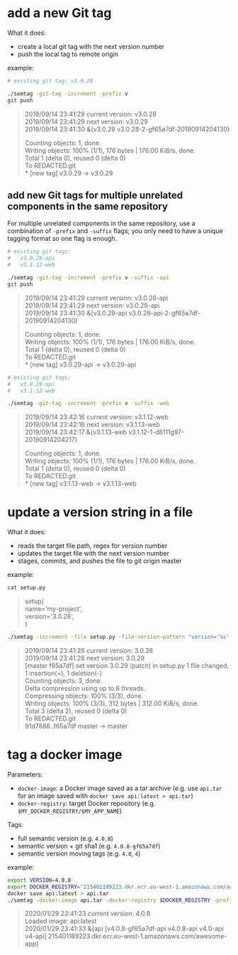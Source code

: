 # add a new Git tag
What it does:
- create a local git tag with the next version number
- push the local tag to remote origin


example:
```bash
# existing git tag: v3.0.28

./semtag -git-tag -increment -prefix v
git push
```
> 2019/09/14 23:41:29 current version: v3.0.28
<br>2019/09/14 23:41:29 next version: v3.0.29
<br>2019/09/14 23:41:30 &{v3.0.29 v3.0.28-2-gf65a7df-20190914204130}
>
> Counting objects: 1, done.
<br>Writing objects: 100% (1/1), 176 bytes | 176.00 KiB/s, done.
<br>Total 1 (delta 0), reused 0 (delta 0)
<br>To REDACTED.git
<br> * [new tag]         v3.0.29 -> v3.0.29


## add new Git tags for multiple unrelated components in the same repository
For multiple unrelated components in the same repository, use a combination of `-prefix` and `-suffix` flags; you only need to have a unique tagging format so one flag is enough.
```bash
# existing git tags:
#   v3.0.28-api
#   v3.1.12-web

./semtag -git-tag -increment -prefix v -suffix -api
git push
```
> 2019/09/14 23:41:29 current version: v3.0.28-api
<br>2019/09/14 23:41:29 next version: v3.0.29-api
<br>2019/09/14 23:41:30 &{v3.0.29-api v3.0.28-api-2-gf65a7df-20190914204130}
>
> Counting objects: 1, done.
<br>Writing objects: 100% (1/1), 176 bytes | 176.00 KiB/s, done.
<br>Total 1 (delta 0), reused 0 (delta 0)
<br>To REDACTED.git
<br> * [new tag]         v3.0.29-api -> v3.0.29-api
```bash
# existing git tags:
#   v3.0.29-api
#   v3.1.12-web

./semtag -git-tag -increment -prefix v -suffix -web
```
> 2019/09/14 23:42:16 current version: v3.1.12-web
<br>2019/09/14 23:42:16 next version: v3.1.13-web
<br>2019/09/14 23:42:17 &{v3.1.13-web v3.1.12-1-d8111g97-20190914204217}
>
> Counting objects: 1, done.
<br>Writing objects: 100% (1/1), 176 bytes | 176.00 KiB/s, done.
<br>Total 1 (delta 0), reused 0 (delta 0)
<br>To REDACTED.git
<br> * [new tag]         v3.1.13-web -> v3.1.13-web



# update a version string in a file
What it does:
- reads the target file path, regex for version number
- updates the target file with the next version number
- stages, commits, and pushes the file to git origin master

example:
```bash
cat setup.py
```
> setup(
<br>    name='my-project',
<br>    version='3.0.28',
<br>  )

```bash
./semtag -increment -file setup.py -file-version-pattern "version='%s',"
```
> 2019/09/14 23:41:26 current version: 3.0.28
<br>2019/09/14 23:41:26 next version: 3.0.29
<br>[master f65a7df] set version 3.0.29 (patch) in setup.py 1 file changed, 1 insertion(+), 1 deletion(-)
<br>Counting objects: 3, done.
<br>Delta compression using up to 8 threads.
<br>Compressing objects: 100% (3/3), done.
<br>Writing objects: 100% (3/3), 312 bytes | 312.00 KiB/s, done.
<br>Total 3 (delta 2), reused 0 (delta 0)
<br>To REDACTED.git
<br>   91d7888..f65a7df  master -> master

# tag a docker image
Parameters:
- `docker-image`: a Docker image saved as a tar archive (e.g. use `api.tar` for an image saved with `docker save api:latest > api.tar`)
- `docker-registry`: target Docker repository (e.g. `$MY_DOCKER_REGISTRY/$MY_APP_NAME`)

Tags:
- full semantic version (e.g. `4.0.8`)
- semantic version + git sha1 (e.g. `4.0.8-gf65a7df`)
- semantic version moving tags (e.g. `4.0`, `4`)

example:
```bash
export VERSION=4.0.8
export DOCKER_REGISTRY="215401189223.dkr.ecr.eu-west-1.amazonaws.com/awesome-app"
docker save api:latest > api.tar
./semtag -docker-image api.tar -docker-registry $DOCKER_REGISTRY -prefix v -suffix '-api'
```
> 2020/01/29 23:41:33 current version: 4.0.8
<br>Loaded image: api:latest
<br>2020/01/29 23:41:33 &{api [v4.0.8-gf65a7df-api v4.0.8-api v4.0-api v4-api] 215401189223.dkr.ecr.eu-west-1.amazonaws.com/awesome-app}
